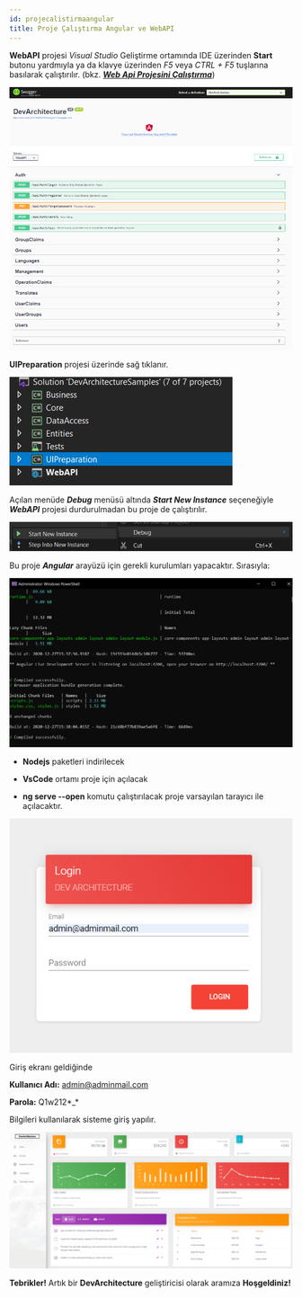 ```yaml
---
id: projecalistirmaangular
title: Proje Çalıştırma Angular ve WebAPI
---
```


**WebAPI** projesi *Visual Studio* Geliştirme ortamında IDE üzerinden **Start** butonu yardmıyla ya da klavye üzerinden *F5* veya *CTRL + F5* tuşlarına basılarak çalıştırılır. (bkz. [***Web Api Projesini Çalıştırma***](projecalistirmawebapi))

![](./media/image17.png)

**UIPreparation** projesi üzerinde sağ tıklanır.

![](./media/image20.png)

Açılan menüde ***Debug*** menüsü altında ***Start New Instance*** seçeneğiyle ***WebAPI***
projesi durdurulmadan bu proje de çalıştırılır.

![](./media/image21.png)

Bu proje ***Angular*** arayüzü için gerekli kurulumları yapacaktır. Sırasıyla:

![](./media/image22.png)

-   **Nodejs** paketleri indirilecek

-   **VsCode** ortamı proje için açılacak

-   **ng serve --open** komutu çalıştırılacak proje varsayılan tarayıcı ile
    açılacaktır.

![](./media/image23.png)

Giriş ekranı geldiğinde

**Kullanıcı Adı:** admin@adminmail.com

**Parola:** Q1w212\*\_\*

Bilgileri kullanılarak sisteme giriş yapılır.

![](./media/image24.png)

**Tebrikler!** Artık bir **DevArchitecture** geliştiricisi olarak aramıza **Hoşgeldiniz!**